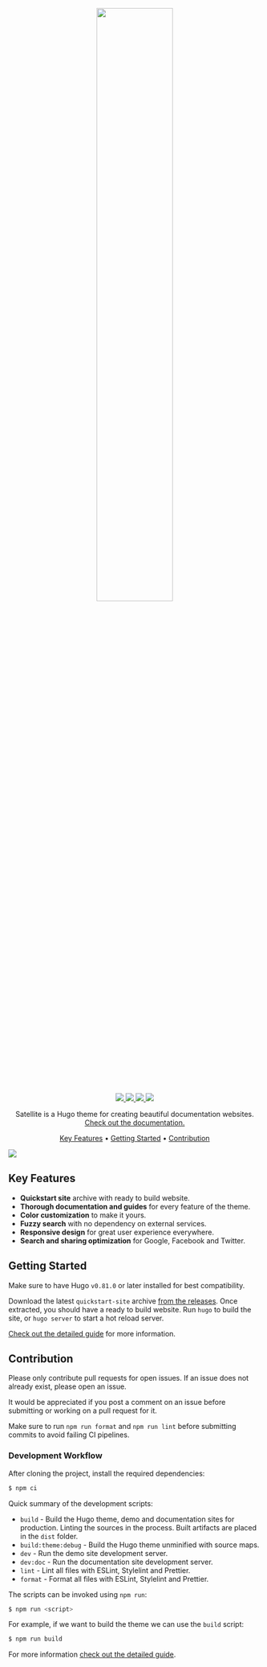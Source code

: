 <p align="center">
  <a href="https://lkummer.github.io/Satellite/">
    <img width="55%" src="https://lkummer.github.io/Satellite/images/readme-logo.svg">
  </a>
</p>
<p align="center">
  <a href="https://github.com/LKummer/Satellite/releases">
    <img src="https://img.shields.io/github/v/tag/LKummer/Satellite?style=flat-square">
  </a>
  <a href="https://github.com/LKummer/Satellite/actions/workflows/integration.yml">
    <img src="https://img.shields.io/github/workflow/status/LKummer/Satellite/Integration?label=integration&style=flat-square">
  </a>
  <a href="https://github.com/LKummer/Satellite/actions/workflows/delivery.yml">
    <img src="https://img.shields.io/github/workflow/status/LKummer/Satellite/Delivery?label=delivery&style=flat-square">
  </a>
  <a href="https://github.com/LKummer/Satellite/blob/master/LICENSE.md">
    <img src="https://img.shields.io/github/license/LKummer/Satellite?style=flat-square">
  </a>
</p>

<p align="center">
  Satellite is a Hugo theme for creating beautiful documentation websites.
  <a href="https://lkummer.github.io/Satellite/">
    Check out the documentation.
  </a>
</p>

<p align="center">
  <a href="#key-features">Key Features</a> •
  <a href="#getting-started">Getting Started</a> •
  <a href="#contribution">Contribution</a>
</p>

<p>
  <a href="https://lkummer.github.io/Satellite/">
    <img src="https://lkummer.github.io/Satellite/images/readme-banner.svg" align="center">
  </a>
</p>

## Key Features

- **Quickstart site** archive with ready to build website.
- **Thorough documentation and guides** for every feature of the theme.
- **Color customization** to make it yours.
- **Fuzzy search** with no dependency on external services.
- **Responsive design** for great user experience everywhere.
- **Search and sharing optimization** for Google, Facebook and Twitter.

## Getting Started

Make sure to have Hugo `v0.81.0` or later installed for best compatibility.

Download the latest `quickstart-site` archive [from the releases](https://github.com/LKummer/Satellite/releases).
Once extracted, you should have a ready to build website.
Run `hugo` to build the site, or `hugo server` to start a hot reload server.

[Check out the detailed guide](https://lkummer.github.io/Satellite/guide/getting-started/) for more information.

## Contribution

Please only contribute pull requests for open issues.
If an issue does not already exist, please open an issue.

It would be appreciated if you post a comment on an issue before submitting or working on a pull request for it.

Make sure to run `npm run format` and `npm run lint` before submitting commits to avoid failing CI pipelines.

### Development Workflow

After cloning the project, install the required dependencies:

```s
$ npm ci
```

Quick summary of the development scripts:

- `build` - Build the Hugo theme, demo and documentation sites for production.
  Linting the sources in the process. Built artifacts are placed in the `dist`
  folder.
- `build:theme:debug` - Build the Hugo theme unminified with source maps.
- `dev` - Run the demo site development server.
- `dev:doc` - Run the documentation site development server.
- `lint` - Lint all files with ESLint, Stylelint and Prettier.
- `format` - Format all files with ESLint, Stylelint and Prettier.

The scripts can be invoked using `npm run`:

```s
$ npm run <script>
```

For example, if we want to build the theme we can use the `build` script:

```s
$ npm run build
```

For more information [check out the detailed guide](https://lkummer.github.io/Satellite/contribution/development/).
